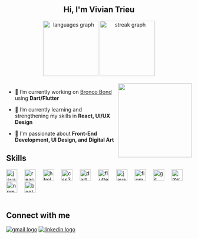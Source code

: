 <h2 align="center">Hi, I'm Vivian Trieu</h2>

<div align="center">
  <img src="https://github-readme-stats.vercel.app/api/top-langs?username=Vivian-Trieu&locale=en&hide_title=false&layout=compact&card_width=320&langs_count=5&theme=dracula&hide_border=true" height="150" alt="languages graph"  />
  <img src="https://streak-stats.demolab.com?user=Vivian-Trieu&locale=en&mode=daily&theme=dracula&hide_border=true&border_radius=5" height="150" alt="streak graph"  />
</div>
<br />
<img align="right" height="200" src="https://media.giphy.com/media/2FCo5v03ln7DHtksEX/giphy.gif" />

- 🔭 I’m currently working on [Bronco Bond](https://github.com/BroncoBond/Bronco-Bond) using **Dart/Flutter**
  
- 🌱 I’m currently learning and strengthening my skills in **React, UI/UX Design**

- 💖 I'm passionate about **Front-End Development, UI Design, and Digital Art**

## Skills
<div align="left">
  <img src="https://cdn.jsdelivr.net/gh/devicons/devicon/icons/javascript/javascript-original.svg" height="30" alt="javascript logo"  />
  <img width="12" />
  <img src="https://cdn.jsdelivr.net/gh/devicons/devicon/icons/react/react-original.svg" height="30" alt="react logo"  />
  <img width="12" />
  <img src="https://cdn.jsdelivr.net/gh/devicons/devicon/icons/html5/html5-original.svg" height="30" alt="html5 logo"  />
  <img width="12" />
  <img src="https://cdn.jsdelivr.net/gh/devicons/devicon/icons/css3/css3-original.svg" height="30" alt="css3 logo"  />
  <img width="12" />
  <img src="https://cdn.jsdelivr.net/gh/devicons/devicon/icons/dart/dart-original.svg" height="30" alt="dart logo"  />
  <img width="12" />
  <img src="https://cdn.jsdelivr.net/gh/devicons/devicon/icons/flutter/flutter-original.svg" height="30" alt="flutter logo"  />
  <img width="12" />
  <img src="https://cdn.jsdelivr.net/gh/devicons/devicon/icons/java/java-original.svg" height="30" alt="java logo"  />
  <img width="12" />
  <img src="https://cdn.jsdelivr.net/gh/devicons/devicon/icons/figma/figma-original.svg" height="30" alt="figma logo"  />
  <img width="12" />
  <img src="https://cdn.jsdelivr.net/gh/devicons/devicon/icons/git/git-original.svg" height="30" alt="git logo"  />
  <img width="12" />
  <img src="https://cdn.jsdelivr.net/gh/devicons/devicon/icons/mysql/mysql-original.svg" height="30" alt="mysql logo"  />
  <img width="12" />
  <img src="https://cdn.jsdelivr.net/gh/devicons/devicon/icons/npm/npm-original-wordmark.svg" height="30" alt="npm logo"  />
  <img width="12" />
  <img src="https://cdn.jsdelivr.net/gh/devicons/devicon/icons/bootstrap/bootstrap-original.svg" height="30" alt="bootstrap logo"  />
</div>
<br />

## Connect with me
<div align="left">
  <a href="mailto: vivian.dtrieu@gmail.com" target="_blank">
    <img src="https://img.shields.io/badge/-Gmail-%23333?style=for-the-badge&logo=gmail&logoColor=white" alt="gmail logo"></a>
  <a href="https://www.linkedin.com/in/vivian-dtrieu/" target="_blank">
    <img src="https://img.shields.io/badge/-LinkedIn-%230077B5?style=for-the-badge&logo=linkedin&logoColor=white" alt="linkedin logo">
  </a>
</div>



<br clear="both">


